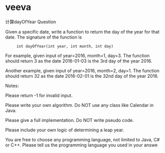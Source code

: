 # veeva
计算dayOfYear
Question

Given a specific date, write a function to return the day of the year for that date. The signature of the function is

         int dayOfYear(int year, int month, int day)

 
For example, given input of year=2016, month=1, day=3. The function should return 3 as the date 2016-01-03 is the 3rd day of the year 2016.

Another example, given input of year=2016, month=2, day=1. The function should return 32 as the date 2016-02-01 is the 32nd day of the year 2016.

 
Notes:

Please return -1 for invalid input.

Please write your own algorithm. Do NOT use any class like Calendar in Java.

Please give a full implementation. Do NOT write pseudo code.

Please include your own logic of determining a leap year.

You are free to choose any programming language, not limited to Java, C# or C++. Please tell us the programming language you used in your answe
